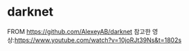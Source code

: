 # darknet

FROM https://github.com/AlexeyAB/darknet
참고한 영상:https://www.youtube.com/watch?v=10joRJt39Ns&t=1802s
